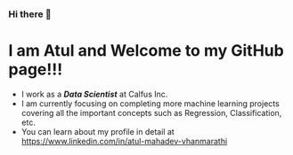 ### Hi there 👋
# I am Atul and Welcome to my GitHub page!!!

- I work as a ***Data Scientist*** at Calfus Inc.
- I am currently focusing on completing more machine learning projects covering all the important concepts such as Regression, Classification, etc.
- You can learn about my profile in detail at https://www.linkedin.com/in/atul-mahadev-vhanmarathi
<!--
**AtulVhanmarathi/AtulVhanmarathi** is a ✨ _special_ ✨ repository because its `README.md` (this file) appears on your GitHub profile.

Here are some ideas to get you started:

- 🔭 I’m currently working on ...
- 🌱 I’m currently learning ...
- 👯 I’m looking to collaborate on ...
- 🤔 I’m looking for help with ...
- 💬 Ask me about ...
- 📫 How to reach me: ...
- 😄 Pronouns: ...
- ⚡ Fun fact: ...
-->
